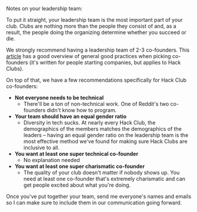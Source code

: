 Notes on your leadership team:

To put it straight, your leadership team is the most important part of your club. Clubs are nothing more than the people they consist of and, as a result, the people doing the organizing determine whether you succeed or die.

We strongly recommend having a leadership team of 2-3 co-founders. This [article](http://www.paulgraham.com/founders.html) has a good overview of general good practices when picking co-founders (it's written for people starting companies, but applies to Hack Clubs).

On top of that, we have a few recommendations specifically for Hack Club co-founders:

- **Not everyone needs to be technical**
  - There'll be a ton of non-technical work. One of Reddit's two co-founders didn't know how to program.
- **Your team should have an equal gender ratio**
  - Diversity in tech sucks. At nearly every Hack Club, the demographics of the members matches the demographics of the leaders – having an equal gender ratio on the leadership team is the most effective method we've found for making sure Hack Clubs are inclusive to all.
- **You want at least one super technical co-founder**
  - No explanation needed
- **You want at least one super charismatic co-founder**
  - The quality of your club doesn't matter if nobody shows up. You need at least one co-founder that's extremely charismatic and can get people excited about what you're doing.

Once you've put together your team, send me everyone's names and emails so I can make sure to include them in our communication going forward.
